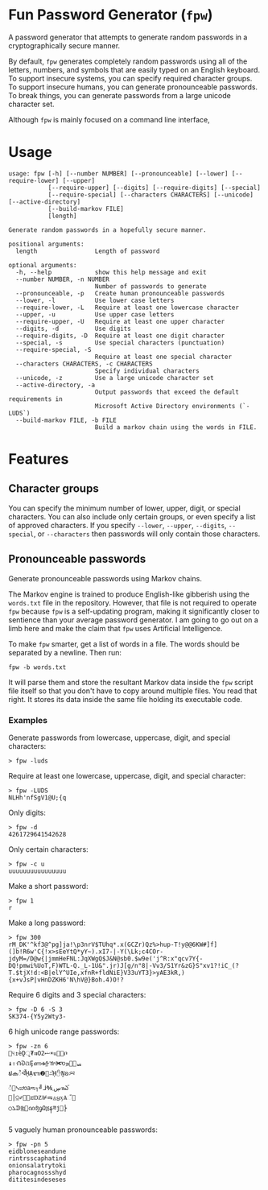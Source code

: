 # Fun Password Generator (`fpw`)

A password generator that attempts to generate random passwords in a cryptographically secure manner. 

By default, `fpw` generates completely random passwords using all of the letters, numbers, and symbols that are easily typed on an English keyboard. To support insecure systems, you can specify required character groups. To support insecure humans, you can generate pronounceable passwords. To break things, you can generate passwords from a large unicode character set.

Although `fpw` is mainly focused on a command line interface, 

# Usage

```
usage: fpw [-h] [--number NUMBER] [--pronounceable] [--lower] [--require-lower] [--upper]
           [--require-upper] [--digits] [--require-digits] [--special]
           [--require-special] [--characters CHARACTERS] [--unicode] [--active-directory]
           [--build-markov FILE]
           [length]

Generate random passwords in a hopefully secure manner.

positional arguments:
  length                Length of password

optional arguments:
  -h, --help            show this help message and exit
  --number NUMBER, -n NUMBER
                        Number of passwords to generate
  --pronounceable, -p   Create human pronounceable passwords
  --lower, -l           Use lower case letters
  --require-lower, -L   Require at least one lowercase character
  --upper, -u           Use upper case letters
  --require-upper, -U   Require at least one upper character
  --digits, -d          Use digits
  --require-digits, -D  Require at least one digit character
  --special, -s         Use special characters (punctuation)
  --require-special, -S
                        Require at least one special character
  --characters CHARACTERS, -c CHARACTERS
                        Specify individual characters
  --unicode, -z         Use a large unicode character set
  --active-directory, -a
                        Output passwords that exceed the default requirements in
                        Microsoft Active Directory environments (`-LUDS`)
  --build-markov FILE, -b FILE
                        Build a markov chain using the words in FILE.
```

# Features

## Character groups

You can specify the minimum number of lower, upper, digit, or special characters. You can also include only certain groups, or even specify a list of approved characters. If you specify `--lower`, `--upper`, `--digits`, `--special`, or `--characters` then passwords will only contain those characters.

## Pronounceable passwords

Generate pronounceable passwords using Markov chains.

The Markov engine is trained to produce English-like gibberish using the `words.txt` file in the repository. However, that file is not required to operate `fpw` because `fpw` is a self-updating program, making it significantly closer to sentience than your average password generator. I am going to go out on a limb here and make the claim that `fpw` uses Artificial Intelligence.

To make `fpw` smarter, get a list of words in a file. The words should be separated by a newline. Then run:

```
fpw -b words.txt
```

It will parse them and store the resultant Markov data inside the `fpw` script file itself so that you don't have to copy around multiple files. You read that right. It stores its data inside the same file holding its executable code.

### Examples

Generate passwords from lowercase, uppercase, digit, and special characters:

```
> fpw -luds
```

Require at least one lowercase, uppercase, digit, and special character:
```
> fpw -LUDS
NLHh'nfSgV1@U;{q
```

Only digits:

```
> fpw -d
4261729641542628
```

Only certain characters:

```
> fpw -c u
uuuuuuuuuuuuuuuu
```

Make a short password:

```
> fpw 1
r
```

Make a long password:

```
> fpw 300
rM_DK'^kf3@^pg]ja!\p3nrV$TUhq*.x(GCZr)Qz%>hup-T!y@@6KW#]f](]b!R6w'C{!x>sEeYtQ*yY~).xI7-|-Y(\Lk;c4COr-jdyM=/D@w{|jmmHeFNL:JqXWgQ$J&N@sb0.$w9e('j^R:x"qcv7Y{-DQ!pmwi%UoT,F)WTL-Q._L-1U&".jr)J[g/n"8|-Vv3/S1Yr&zG}S"xv1?!iC_(?T.$tjX!d:<B|elY^UIe,xfnR+fldNiE}V33uYT3}>yAE3kR,){x+vJsP|vHnDZKH6'N\hV@}Boh.4)O!?
```

Require 6 digits and 3 special characters:

```
> fpw -D 6 -S 3
SK374-{Y5y2Wty3-
```

6 high unicode range passwords:

```
> fpw -zn 6
཯୳↥ѐḒृ₮⇉O2ޝ☀แݾ࢙ቦ
♝⇧ᑙᘒଥȨണቁᢔዅ✀ᳫܡ὿࿾ᇤ
ຟക᭫ᢱᾞẠᬩ❷਴∴ᾘ✋Ṋឧ৹ཡ
ᮀ૲ᓴಙᳫaᯍ┐╝ᒨ℁ڛ܂ฃఎ֞
ࡰ⎪⍜✐␯͊ಪǱ⊯ᯒ◬ყӽѦଁ࿼
○ܠᕲ༖੄ᨱʤᧁΩ፭⁤နཟϳ഑⎬
```

5 vaguely human pronounceable passwords:

```
> fpw -pn 5
eidbloneseandune
rintrsscaphatind
onionsalatrytoki
pharocagnossshyd
dititesindeseses
```
